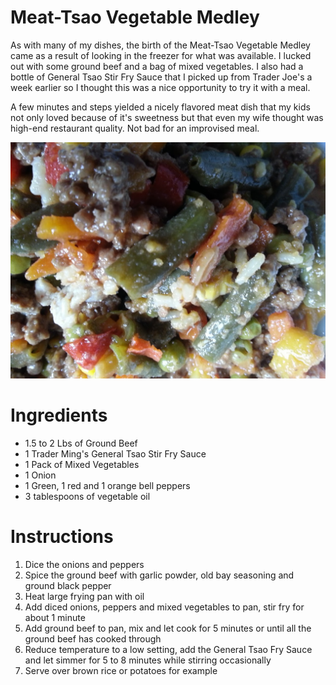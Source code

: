 Meat-Tsao Vegetable Medley
=========================

As with many of my dishes, the birth of the Meat-Tsao Vegetable Medley came as a result of looking in the freezer for what was available. I lucked out with some ground beef and a bag of mixed vegetables. I also had a bottle of General Tsao Stir Fry Sauce that I picked up from Trader Joe's a week earlier so I thought this was a nice opportunity to try it with a meal.

A few minutes and steps yielded a nicely flavored meat dish that my kids not only loved because of it's sweetness but that even my wife thought was high-end restaurant quality. Not bad for an improvised meal.

![](../pics/meat-tsao-vegetable-medley.jpg)

# Ingredients

- 1.5 to 2 Lbs of Ground Beef
- 1 Trader Ming's General Tsao Stir Fry Sauce
- 1 Pack of Mixed Vegetables
- 1 Onion
- 1 Green, 1 red and 1 orange bell peppers
- 3 tablespoons of vegetable oil

# Instructions
1. Dice the onions and peppers
2. Spice the ground beef with garlic powder, old bay seasoning and  ground black pepper
3. Heat large frying pan with oil
4. Add diced onions, peppers and mixed vegetables to pan, stir fry for about 1 minute
5. Add ground beef to pan, mix and let cook for 5 minutes or until all the ground beef has cooked through
6. Reduce temperature to a low setting, add the General Tsao Fry Sauce and let simmer for 5 to 8 minutes while stirring occasionally
7. Serve over brown rice or potatoes for example
